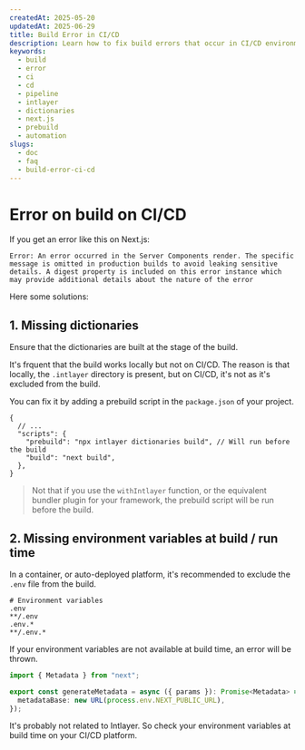 ```yaml
---
createdAt: 2025-05-20
updatedAt: 2025-06-29
title: Build Error in CI/CD
description: Learn how to fix build errors that occur in CI/CD environments.
keywords:
  - build
  - error
  - ci
  - cd
  - pipeline
  - intlayer
  - dictionaries
  - next.js
  - prebuild
  - automation
slugs:
  - doc
  - faq
  - build-error-ci-cd
---
```


# Error on build on CI/CD

If you get an error like this on Next.js:

```text
Error: An error occurred in the Server Components render. The specific message is omitted in production builds to avoid leaking sensitive details. A digest property is included on this error instance which may provide additional details about the nature of the error
```

Here some solutions:

## 1. Missing dictionaries

Ensure that the dictionaries are built at the stage of the build.

It's frquent that the build works locally but not on CI/CD. The reason is that locally, the `.intlayer` directory is present, but on CI/CD, it's not as it's excluded from the build.

You can fix it by adding a prebuild script in the `package.json` of your project.

```json5 fileName=package.json
{
  // ...
  "scripts": {
    "prebuild": "npx intlayer dictionaries build", // Will run before the build
    "build": "next build",
  },
}
```

> Not that if you use the `withIntlayer` function, or the equivalent bundler plugin for your framework, the prebuild script will be run before the build.

## 2. Missing environment variables at build / run time

In a container, or auto-deployed platform, it's recommended to exclude the `.env` file from the build.

```text fileName=".gitignore or .dockerignore"
# Environment variables
.env
**/.env
.env.*
**/.env.*
```

If your environment variables are not available at build time, an error will be thrown.

```ts
import { Metadata } from "next";

export const generateMetadata = async ({ params }): Promise<Metadata> => ({
  metadataBase: new URL(process.env.NEXT_PUBLIC_URL),
});
```

It's probably not related to Intlayer. So check your environment variables at build time on your CI/CD platform.
